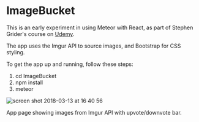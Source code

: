 # ImageBucket

This is an early experiment in using Meteor with React, as part of Stephen Grider's course on [Udemy](https://www.udemy.com/meteor-react-tutorial).

The app uses the Imgur API to source images, and Bootstrap for CSS styling.

To get the app up and running, follow these steps:

1) cd ImageBucket
2) npm install
3) meteor

![screen shot 2018-03-13 at 16 40 56](https://user-images.githubusercontent.com/25869284/37356215-5e2ec768-26dd-11e8-8056-f94649921308.png)

App page showing images from Imgur API with upvote/downvote bar.